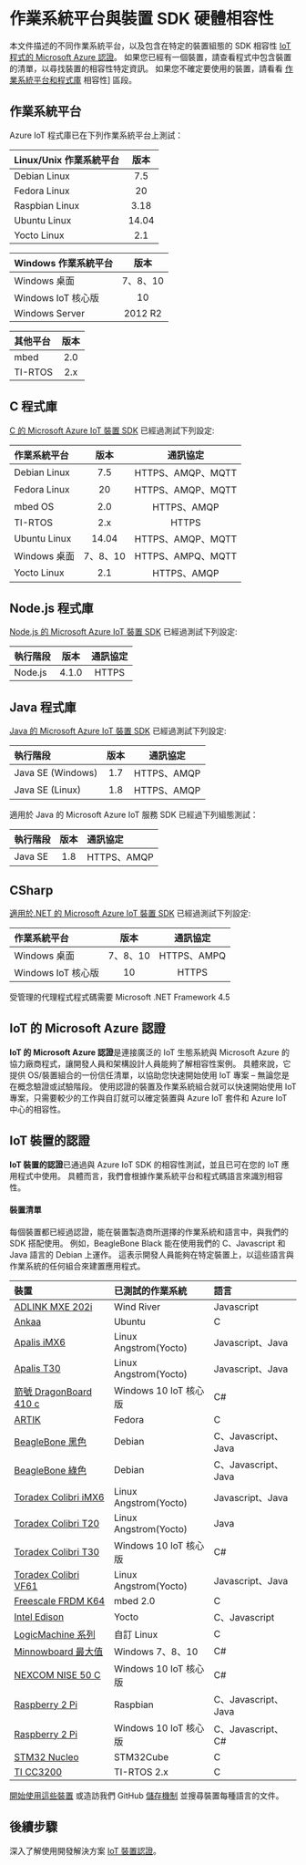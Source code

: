 <properties
    pageTitle="作業系統平台與硬體相容性 | Microsoft Azure"
    description="摘要說明 IoT 裝置 SDK 與作業系統平台和裝置硬體的相容性。"
    services="iot-hub"
    documentationCenter=""
    authors="hegate"
    manager="timlt"
    editor=""/>

<tags
     ms.service="iot-hub"
     ms.devlang="na"
     ms.topic="article"
     ms.tgt_pltfrm="na"
     ms.workload="na"
     ms.date="10/09/2015"
     ms.author="hegate"/>


# 作業系統平台與裝置 SDK 硬體相容性

本文件描述的不同作業系統平台，以及包含在特定的裝置組態的 SDK 相容性 [IoT 程式的 Microsoft Azure 認證](#microsoft-azure-certified-for-iot)。 如果您已經有一個裝置，請查看程式中包含裝置的清單，以尋找裝置的相容性特定資訊。 如果您不確定要使用的裝置，請看看 [作業系統平台和程式庫](#os-platforms) 相容性] 區段。


## 作業系統平台

Azure IoT 程式庫已在下列作業系統平台上測試：


| Linux/Unix 作業系統平台| 版本|
|:---------------|:------------:|
| Debian Linux| 7.5|
| Fedora Linux| 20|
| Raspbian Linux| 3.18|
| Ubuntu Linux| 14.04|
| Yocto Linux| 2.1|

| Windows 作業系統平台| 版本|
|:---------------|:------------:|
| Windows 桌面| 7、8、10|
| Windows IoT 核心版| 10|
| Windows Server| 2012 R2|

| 其他平台| 版本|
|:---------------|:------------:|
| mbed| 2.0|
| TI-RTOS| 2.x|



## C 程式庫

[C 的 Microsoft Azure IoT 裝置 SDK](https://github.com/Azure/azure-iot-sdks/blob/master/c/readme.md) 已經過測試下列設定:

| 作業系統平台| 版本| 通訊協定|
|:---------|:----------:|:----------:|
| Debian Linux| 7.5| HTTPS、AMQP、MQTT|
| Fedora Linux| 20| HTTPS、AMQP、MQTT|
| mbed OS| 2.0| HTTPS、AMQP|
| TI-RTOS| 2.x| HTTPS|
| Ubuntu Linux| 14.04| HTTPS、AMQP、MQTT|
| Windows 桌面| 7、8、10| HTTPS、AMPQ、MQTT|
| Yocto Linux| 2.1| HTTPS、AMQP|



## Node.js 程式庫

[Node.js 的 Microsoft Azure IoT 裝置 SDK](https://github.com/Azure/azure-iot-sdks/blob/master/node/device/readme.md) 已經過測試下列設定:


| 執行階段| 版本| 通訊協定|
|:---------|:----------:|:----:|
| Node.js| 4.1.0| HTTPS|



## Java 程式庫

[Java 的 Microsoft Azure IoT 裝置 SDK](https://github.com/Azure/azure-iot-sdks/blob/master/java/device/readme.md) 已經過測試下列設定:

| 執行階段| 版本| 通訊協定|
|:---------|:----------:|----|
| Java SE (Windows)| 1.7| HTTPS、AMQP|
| Java SE (Linux)| 1.8| HTTPS、AMQP|

適用於 Java 的 Microsoft Azure IoT 服務 SDK 已經過下列組態測試：

| 執行階段| 版本| 通訊協定|
|:---------|:----------:|:-----|
| Java SE| 1.8| HTTPS、AMQP|


## CSharp

[適用於.NET 的 Microsoft Azure IoT 裝置 SDK](https://github.com/Azure/azure-iot-sdks/blob/master/csharp/device/readme.md) 已經過測試下列設定:

| 作業系統平台| 版本| 通訊協定|
|:---------|:----------:|:----------:|
| Windows 桌面| 7、8、10| HTTPS、AMPQ|
| Windows IoT 核心版| 10| HTTPS|

受管理的代理程式程式碼需要 Microsoft .NET Framework 4.5


## IoT 的 Microsoft Azure 認證

**IoT 的 Microsoft Azure 認證**是連接廣泛的 IoT 生態系統與 Microsoft Azure 的協力廠商程式，讓開發人員和架構設計人員能夠了解相容性案例。 具體來說，它提供 OS/裝置組合的一份信任清單，以協助您快速開始使用 IoT 專案 – 無論您是在概念驗證或試驗階段。 使用認證的裝置及作業系統組合就可以快速開始使用 IoT 專案，只需要較少的工作與自訂就可以確定裝置與 Azure IoT 套件和 Azure IoT 中心的相容性。

## IoT 裝置的認證

**IoT 裝置的認證**已通過與 Azure IoT SDK 的相容性測試，並且已可在您的 IoT 應用程式中使用。 具體而言，我們會根據作業系統平台和程式碼語言來識別相容性。

#### 裝置清單

每個裝置都已經過認證，能在裝置製造商所選擇的作業系統和語言中，與我們的 SDK 搭配使用。 例如，BeagleBone Black 能在使用我們的 C、Javascript 和 Java 語言的 Debian 上運作。 這表示開發人員能夠在特定裝置上，以這些語言與作業系統的任何組合來建置應用程式。

| 裝置| 已測試的作業系統| 語言|
|:---------|:----------|:----------|
| [ADLINK MXE 202i](http://www.adlinktech.com/PD/web/PD_detail.php?cKind=&pid=1505&seq=&id=&sid=&category=Fanless-Embedded-Computer_Integrated-Embedded-Computer&utm_source=)| Wind River| Javascript|
| [Ankaa](http://www.e-consystems.com/iMX6-development-board.asp)| Ubuntu| C|
| [Apalis iMX6](https://www.toradex.com/computer-on-modules/apalis-arm-family/freescale-imx-6)| Linux Angstrom(Yocto)| Javascript、Java|
| [Apalis T30](https://www.toradex.com/computer-on-modules/apalis-arm-family/nvidia-tegra-3)| Linux Angstrom(Yocto)| Javascript、Java|
| [箭號 DragonBoard 410 c](http://partners.arrow.com/campaigns-na/qualcomm/dragonboard-410c/)| Windows 10 IoT 核心版| C#|
| [ARTIK](http://developer.samsung.com/artik)| Fedora| C|
| [BeagleBone 黑色](http://beagleboard.org/black)| Debian| C、Javascript、Java|
| [BeagleBone 綠色](http://beagleboard.org/green)| Debian| C、Javascript、Java|
| [Toradex Colibri iMX6](https://www.toradex.com/computer-on-modules/colibri-arm-family/freescale-imx6)| Linux Angstrom(Yocto)| Javascript、Java|
| [Toradex Colibri T20](https://www.toradex.com/computer-on-modules/colibri-arm-family/nvidia-tegra-2)| Linux Angstrom(Yocto)| Java|
| [Toradex Colibri T30](https://www.toradex.com/computer-on-modules/colibri-arm-family/nvidia-tegra-3)| Windows 10 IoT 核心版| C#|
| [Toradex Colibri VF61](https://www.toradex.com/computer-on-modules/colibri-arm-family/freescale-vybrid-vf6xx)| Linux Angstrom(Yocto)| Javascript、Java|
| [Freescale FRDM K64](http://www.freescale.com/products/arm-processors/kinetis-cortex-m/k-series/k6x-ethernet-mcus/freescale-freedom-development-platform-for-kinetis-k64-k63-and-k24-mcus:FRDM-K64F)| mbed 2.0| C|
| [Intel Edison](http://www.intel.com/content/www/us/en/do-it-yourself/edison.html)| Yocto| C、Javascript|
| [LogicMachine 系列](http://openrb.com/products/)| 自訂 Linux| C|
| [Minnowboard 最大值](http://www.minnowboard.org/meet-minnowboard-max/)| Windows 7、8、10| C#|
| [NEXCOM NISE 50 C](http://www.nexcom.com/Products/industrial-computing-solutions/industrial-fanless-computer/atom-compact/fanless-computer-nise-50c)| Windows 10 IoT 核心版| C#|
| [Raspberry 2 Pi](https://www.raspberrypi.org/products/raspberry-pi-2-model-b/)| Raspbian| C、Javascript、Java|
| [Raspberry 2 Pi](https://www.raspberrypi.org/products/raspberry-pi-2-model-b/)| Windows 10 IoT 核心版| C、Javascript、C#|
| [STM32 Nucleo](http://www.st.com/stm32nucleo)| STM32Cube| C|
| [TI CC3200](http://www.ti.com/product/cc3200)| TI-RTOS 2.x| C|

[開始使用這些裝置](https://azure.microsoft.com/develop/iot/get-started/) 或造訪我們 GitHub [儲存機制](https://github.com/Azure/azure-iot-sdks) 並搜尋裝置每種語言的文件。

## 後續步驟

深入了解使用開發解決方案 [IoT 裝置認證](http://azure.com/iotdev)。





